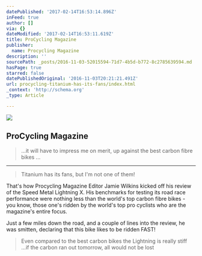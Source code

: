 ```yaml
---
datePublished: '2017-02-14T16:53:14.896Z'
inFeed: true
author: []
via: {}
dateModified: '2017-02-14T16:53:11.619Z'
title: ProCycling Magazine
publisher:
  name: Procycling Magazine
description: ''
sourcePath: _posts/2016-11-03-52015594-71d7-4b5d-b772-8c2785639594.md
hasPage: true
starred: false
datePublishedOriginal: '2016-11-03T20:21:21.491Z'
url: procycling-titanium-has-its-fans/index.html
_context: 'http://schema.org'
_type: Article

---
```

![](https://the-grid-user-content.s3-us-west-2.amazonaws.com/c7691d5d-f8cc-4962-a060-875e5f898835.jpg)

## ProCycling Magazine

> ...it will have to impress me on merit, up against the best carbon fibre bikes ...

---

> Titanium has its fans, but I'm not one of them!

That's how Procycling Magazine Editor Jamie Wilkins kicked off his review of the Speed Metal Lightning X. His benchmarks for testing its road race performance were nothing less than the world's top carbon fibre bikes - you know, those one's ridden by the world's top pro cyclists who are the magazine's entire focus.

Just a few miles down the road, and a couple of lines into the review, he was smitten, declaring that this bike likes to be ridden FAST!

> Even compared to the best carbon bikes the Lightning is really stiff ...if the carbon ran out tomorrow, all would not be lost